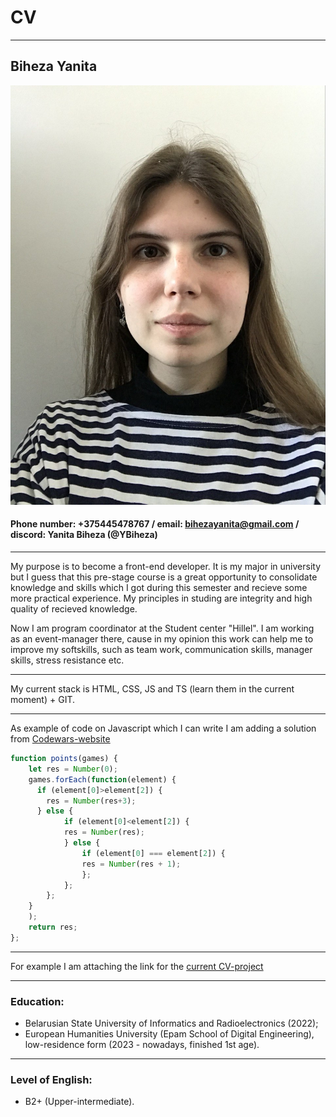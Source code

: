 # CV
***
## Biheza Yanita
![Photo](./photo_2024-06-29_22-17-12.jpg)
#### Phone number: +375445478767 / email: bihezayanita@gmail.com / discord: Yanita Biheza (@YBiheza)
---
My purpose is to become a front-end developer. It is my major in university but I guess that this pre-stage course is a great opportunity to consolidate knowledge and skills which I got during this semester and recieve some more practical experience. My principles in studing are integrity and high quality of recieved knowledge. 

Now I am program coordinator at the Student center "Hillel". I am working as an event-manager there, cause in my opinion this work can help me to improve my softskills, such as team work, communication skills, manager skills, stress resistance etc.


---
My current stack is HTML, CSS, JS and TS (learn them in the current moment) + GIT.


---
As example of code on Javascript which I can write I am adding a solution from [Codewars-website](https://www.codewars.com/dashboard)
``` javascript
function points(games) {
    let res = Number(0);
    games.forEach(function(element) {
      if (element[0]>element[2]) {
        res = Number(res+3);
      } else { 
            if (element[0]<element[2]) {
            res = Number(res);
            } else {
                if (element[0] === element[2]) {
                res = Number(res + 1);
                };
            };
        };
    }
    );
    return res;
};
```
---
For example I am attaching the link for the [current CV-project](https://github.com/YBiheza/rsschool-cv/blob/gh-pages/cv.md)


---
### **Education:** 
* Belarusian State University of Informatics and Radioelectronics (2022); 
* European Humanities University (Epam School of Digital Engineering), low-residence form (2023 - nowadays, finished 1st age).


--- 
### **Level of English:**
* B2+ (Upper-intermediate). 